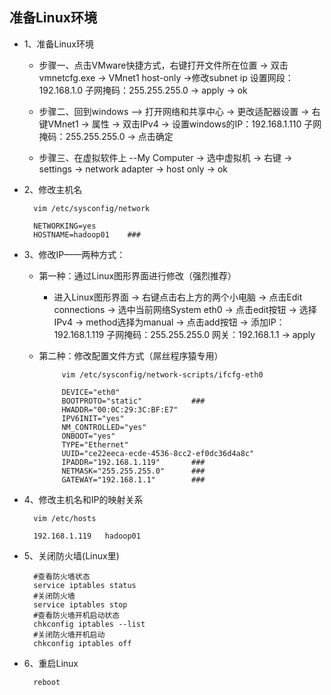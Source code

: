 ## 准备Linux环境

* 1、准备Linux环境

  * 步骤一、点击VMware快捷方式，右键打开文件所在位置 -> 双击vmnetcfg.exe -> VMnet1 host-only ->修改subnet ip 设置网段：192.168.1.0 子网掩码：255.255.255.0 -> apply -> ok

  * 步骤二、回到windows --> 打开网络和共享中心 -> 更改适配器设置 -> 右键VMnet1 -> 属性 -> 双击IPv4 -> 设置windows的IP：192.168.1.110 子网掩码：255.255.255.0 -> 点击确定
  
  * 步骤三、在虚拟软件上 --My Computer -> 选中虚拟机 -> 右键 -> settings -> network adapter -> host only -> ok	
* 2、修改主机名

		vim /etc/sysconfig/network
		
		NETWORKING=yes 
		HOSTNAME=hadoop01    ###

* 3、修改IP——两种方式：
   * 第一种：通过Linux图形界面进行修改（强烈推荐）
      * 进入Linux图形界面 -> 右键点击右上方的两个小电脑 -> 点击Edit connections -> 选中当前网络System eth0 -> 点击edit按钮 -> 选择IPv4 -> method选择为manual -> 点击add按钮 -> 添加IP：192.168.1.119 子网掩码：255.255.255.0 网关：192.168.1.1 -> apply
   * 第二种：修改配置文件方式（屌丝程序猿专用）
    
              vim /etc/sysconfig/network-scripts/ifcfg-eth0

              DEVICE="eth0"
              BOOTPROTO="static"           ###
              HWADDR="00:0C:29:3C:BF:E7"
              IPV6INIT="yes"
              NM_CONTROLLED="yes"
              ONBOOT="yes"
              TYPE="Ethernet"
              UUID="ce22eeca-ecde-4536-8cc2-ef0dc36d4a8c"
              IPADDR="192.168.1.119"       ###
              NETMASK="255.255.255.0"      ###
              GATEWAY="192.168.1.1"        ###
			
* 4、修改主机名和IP的映射关系

		vim /etc/hosts
			
		192.168.1.119	hadoop01
	
* 5、关闭防火墙(Linux里)

		#查看防火墙状态
		service iptables status
		#关闭防火墙
		service iptables stop
		#查看防火墙开机启动状态
		chkconfig iptables --list
		#关闭防火墙开机启动
		chkconfig iptables off
	
* 6、重启Linux

		reboot
